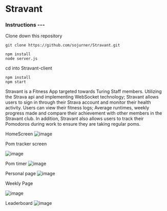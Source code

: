 # Stravant

### Instructions ---

Clone down this repository
```
git clone https://github.com/sojurner/Stravant.git
```
```
npm install
node server.js
```
cd into Stravant-client

```
npm install
npm start
```

Stravant is a Fitness App targeted towards Turing Staff members.  Utilizing the Strava api and implementing WebSocket technology; Stravant allows users to sign in through their Strava account and monitor their health activity.  Users can view their fitness logs; Average runtimes, weekly progress made and compare their achievement with other members in the Stravant club.  In addition, Stravant also allows users to track their Pomodoros during work to ensure they are taking regular poms.

HomeScreen
![image](https://user-images.githubusercontent.com/35910428/45703632-1df2a400-bb32-11e8-9296-efee0118f56c.png)

Pom tracker screen

![image](https://user-images.githubusercontent.com/35910428/45703778-7d50b400-bb32-11e8-9c9f-337ee7fd639b.png)

Pom timer
![image](https://user-images.githubusercontent.com/35910428/45703979-0a940880-bb33-11e8-9c4f-a2de015e94fb.png)


Personal page
![image](https://user-images.githubusercontent.com/35910428/45703937-f18b5780-bb32-11e8-85a6-ff78620ad904.png)

Weekly Page

![image](https://user-images.githubusercontent.com/35910428/45704093-5050d100-bb33-11e8-9dfa-bd15d3b1bc71.png)


Leaderboard
![image](https://user-images.githubusercontent.com/35910428/45704009-1e3f6f00-bb33-11e8-9e20-578fb3801dd1.png)
